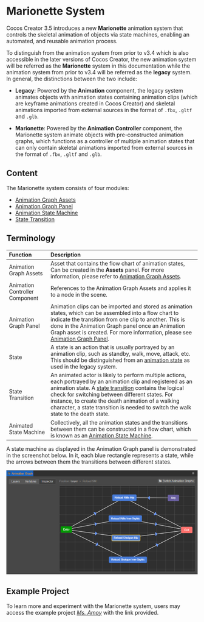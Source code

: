 # Marionette System

Cocos Creator 3.5 introduces a new **Marionette** animation system that controls the skeletal animation of objects via state machines, enabling an automated, and reusable animation process.

To distinguish from the animation system from prior to v3.4 which is also accessible in the later versions of Cocos Creator, the new animation system will be referred as the **Marionette** system in this documentation while the animation system from prior to v3.4 will be referred as the **legacy** system. In general, the distinctions between the two include:

- **Legacy**: Powered by the **Animation** component, the legacy system animates objects with animation states containing animation clips (which are keyframe animations created in Cocos Creator) and skeletal animations imported from external sources in the format of `.fbx`, `.gltf` and `.glb`.

- **Marionette**: Powered by the **Animation Controller** component, the Marionette system animate objects with pre-constructed animation graphs, which functions as a controller of multiple animation states that can only contain skeletal animations imported from external sources in the format of `.fbx`, `.gltf` and `.glb`.

## Content

The Marionette system consists of four modules:

- [Animation Graph Assets](animation-graph.md)
- [Animation Graph Panel](animation-graph-panel.md)
- [Animation State Machine](animation-graph-basics.md)
- [State Transition](state-transition.md)

## Terminology

| Function | Description |
| :--- | :--- |
| Animation Graph Assets | Asset that contains the flow chart of animation states, Can be created in the **Assets** panel. For more information, please refer to [Animation Graph Assets](animation-graph.md). |
| Animation Controller Component | References to the Animation Graph Assets and applies it to a node in the scene. |
| Animation Graph Panel |Animation clips can be imported and stored as animation states, which can be assembled into a flow chart to indicate the transition from one clip to another. This is done in the Animation Graph panel once an Animation Graph asset is created. For more information, please see [Animation Graph Panel](animation-graph-panel.md). |
| State | A state is an action that is usually portrayed by an animation clip, such as standby, walk, move, attack, etc. This should be distinguished from an [animation state](../animation-state.md) as used in the legacy system. |
| State Transition | An animated actor is likely to perform multiple actions, each portrayed by an animation clip and registered as an animation state. A [state transition](state-transition.md) contains the logical check for switching between different states. For instance, to create the death animation of a walking character, a state transition is needed to switch the walk state to the death state. |
| Animated State Machine | Collectively, all the animation states and the transitions between them can be constructed in a flow chart, which is known as an [Animation State Machine](animation-graph-basics.md). |

A state machine as displayed in the Animation Graph panel is demonstrated in the screenshot below. In it, each blue rectangle represents a state, while the arrows between them the transitions between different states.

![example](animation-graph-basics/example.png)

## Example Project

To learn more and experiment with the Marionette system, users may access the example project [*Ms. Amoy*](https://github.com/cocos-creator/MarionetteDemo) with the link provided.
